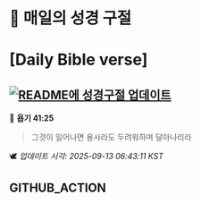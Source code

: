# 🙏 매일의 성경 구절
# [Daily Bible verse]
## [![README에 성경구절 업데이트](https://github.com/DONGSUKA/first_test/actions/workflows/update-readme-bible.yml/badge.svg)](https://github.com/DONGSUKA/first_test/actions/workflows/update-readme-bible.yml)
<!-- START_BIBLE_VERSE -->
📖 **욥기 41:25**
> 그것이 일어나면 용사라도 두려워하며 달아나리라

🕊️ _업데이트 시각: 2025-09-13 06:43:11 KST_
  <!-- END_BIBLE_VERSE -->
## GITHUB_ACTION

